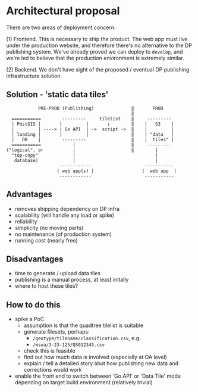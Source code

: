 # Architectural proposal

There are two areas of deployment concern:

(1) Frontend. This is necessary to ship the product. The web app must live under the production website, and therefore there's no alternative to the DP publishing system. We've already proved we can deploy to `develop`, and we're led to believe that the production environment is extremely similar.

(2) Backend. We don't have sight of the proposed / eventual DP publishing infrastructure solution.

## Solution - 'static data tiles'

                PRE-PROD (Publishing)              ‖       PROD
                                                   ‖
      ===========        ---------     tilelist    ‖     ---------
      | PostGIS |       |         |       ↓        ‖    |   S3    |
      |         | ----> | Go API  | ->  script ->  ‖    |         |
      | loading |       |         |                ‖    | "data   |
      |   DB    |        ---------                 ‖    |  tiles" |
      ===========            |                     ‖     ---------
    ("logical", or           |                     ‖        |
      "top-copy"             |                              |
       database)             |                              |
                        ------------                    -----------
                       | web app(s) |                  |  web app  |
                        ------------                    -----------

## Advantages

- removes shipping dependency on DP infra
- scalability (will handle any load or spike)
- reliability
- simplicity (no moving parts)
- no maintenance (of production system)
- running cost (nearly free)

## Disadvantages

- time to generate / upload data tiles
- publishing is a manual process, at least initally
- where to host these tiles?

## How to do this

- spike a PoC
  - assumption is that the quadtree tilelist is suitable
  - generate filesets, perhaps:
    - `/geotype/tilename/classification.csv`, e.g.
    - `/msoa/3-23-125/QS012345.csv`
  - check this is feasible
  - find out how much data is involved (especially at OA level)
  - explain / tell a detailed story abut how publishing new data and corrections would work
- enable the front end to switch between 'Go API' or 'Data Tile' mode depending on target build environment (relatively trivial)
